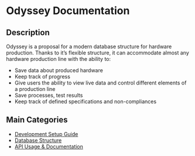 # Odyssey Documentation

## Description
Odyssey is a proposal for a modern database structure for hardware production. Thanks to it’s flexible structure, it can accommodate almost any hardware production line with the ability to:

- Save data about produced hardware
- Keep track of progress
- Give users the ability to view live data and control different elements of a production line
- Save processes, test results
- Keep track of defined specifications and non-compliances

## Main Categories
- [Development Setup Guide](./Development%20Setup%20Guide/Database%20Setup.md)
- [Database Structure](./Database/Structure.md)
- [API Usage & Documentation](./API/Usage%20&%20Documentation.md)